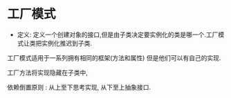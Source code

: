 
# 工厂模式

* 定义: 定义一个创建对象的接口,但是由子类决定要实例化的类是哪一个.工厂模式让类把实例化推迟到子类.

工厂模式适用于一系列拥有相同的框架(方法和属性) 但是他们可以有自己的实现.

工厂方法将实现隐藏在子类中,


依赖倒置原则 :
从上至下思考实现, 从下至上抽象接口.
